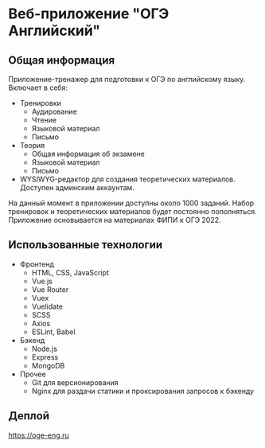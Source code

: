 # Веб-приложение "ОГЭ Английский"

## Общая информация

Приложение-тренажер для подготовки к ОГЭ по английскому языку. Включает в себя:

- Тренировки
  - Аудирование
  - Чтение
  - Языковой материал
  - Письмо
- Теория
  - Общая информация об экзамене
  - Языковой материал
  - Письмо
- WYSIWYG-редактор для создания теоретических материалов. Доступен админским аккаунтам.

На данный момент в приложении доступны около 1000 заданий. 
Набор тренировок и теоретических материалов будет постоянно пополняться.
Приложение основывается на материалах ФИПИ к ОГЭ 2022.

## Использованные технологии

- Фронтенд
  - HTML, CSS, JavaScript 
  - Vue.js
  - Vue Router
  - Vuex
  - Vuelidate
  - SCSS
  - Axios
  - ESLint, Babel
- Бэкенд
  - Node.js
  - Express
  - MongoDB
- Прочее
  - Git для версионирования
  - Nginx для раздачи статики и проксирования запросов к бэкенду

## Деплой

https://oge-eng.ru
